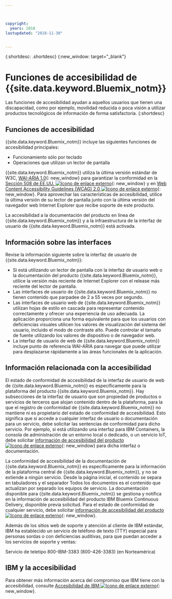 ```yaml
---



copyright:
  years: 2018
lastupdated: "2018-11-30"


---
```


{:shortdesc: .shortdesc}
{:new_window: target="_blank"}

# Funciones de accesibilidad de {{site.data.keyword.Bluemix_notm}}

Las funciones de accesibilidad ayudan a aquellos usuarios que tienen una discapacidad, como por ejemplo, movilidad reducida o poca visión a utilizar productos tecnológicos de información de forma satisfactoria.
{:shortdesc}

## Funciones de accesibilidad

{{site.data.keyword.Bluemix_notm}} incluye las siguientes funciones de accesibilidad principales:

* Funcionamiento sólo por teclado
* Operaciones que utilizan un lector de pantalla

{{site.data.keyword.Bluemix_notm}} utiliza la última versión estándar de W3C, [WAI-ARIA 1.0](http://www.w3.org/TR/wai-aria/){: new_window} para garantizar la conformidad en la [Sección 508 de EE.UU. ![Icono de enlace externo](../../icons/launch-glyph.svg "Icono de enlace externo")](https://www.access-board.gov/guidelines-and-standards/communications-and-it/about-the-section-508-standards/section-508-standards){: new_window} y en [Web Content Accessibility Guidelines (WCAG) 2.0 ![Icono de enlace externo](../../icons/launch-glyph.svg "Icono de enlace externo")](http://www.w3.org/TR/WCAG20/){: new_window}. Para aprovechar las características de accesibilidad, utilice la última versión de su lector de pantalla junto con la última versión del navegador web Internet Explorer que recibe soporte de este producto.

La accesibilidad a la documentación del producto en línea de {{site.data.keyword.Bluemix_notm}} y a la infraestructura de la interfaz de usuario de {{site.data.keyword.Bluemix_notm}} está activada. 


## Información sobre las interfaces
 
Revise la información siguiente sobre la interfaz de usuario de {{site.data.keyword.Bluemix_notm}}:

* Si está utilizando un lector de pantalla con la interfaz de usuario web o la documentación del producto {{site.data.keyword.Bluemix_notm}}, utilice la versión más reciente de Internet Explorer con el release más reciente del lector de pantalla. 
* Las interfaces de usuario de {{site.data.keyword.Bluemix_notm}} no tienen contenido que parpadee de 2 a 55 veces por segundo.
* Las interfaces de usuario web de {{site.data.keyword.Bluemix_notm}} utilizan hojas de estilo en cascada para representar contenido correctamente y ofrecer una experiencia de uso adecuada. La aplicación proporciona una forma equivalente para que los usuarios con deficiencias visuales utilicen los valores de visualización del sistema del usuario, incluido el modo de contraste alto. Puede controlar el tamaño de fuente utilizando los valores de
dispositivo o de navegador web.
* La interfaz de usuario de web de
{{site.data.keyword.Bluemix_notm}} incluye
punto de referencia WAI-ARIA para navegar que puede utilizar para desplazarse rápidamente a las áreas
funcionales de la aplicación.


## Información relacionada con la accesibilidad

El estado de conformidad de accesibilidad de la interfaz de usuario de web de {{site.data.keyword.Bluemix_notm}} es específicamente para la plataforma del producto {{site.data.keyword.Bluemix_notm}}. Hay subsecciones de la interfaz de usuario que son propiedad de productos o servicios de terceros que alojan contenido dentro de la plataforma, para la que el registro de conformidad de {{site.data.keyword.Bluemix_notm}} no mantiene ni es propietario del estado de conformidad de accesibilidad. Esto significa que si accede a cualquier interfaz de usuario o documentación para un servicio, debe solicitar las sentencias de conformidad para dicho servicio. Por ejemplo, si está utilizando una interfaz para IBM Containers, la consola de administración de un entorno local o dedicado, o un servicio IoT, debe solicitar [información de accesibilidad del producto![Icono de enlace externo](../../icons/launch-glyph.svg "Icono de enlace externo")](http://www-03.ibm.com/able/product_accessibility/index.html){: new_window} para dicha interfaz o documentación.

La conformidad de accesibilidad de la documentación de {{site.data.keyword.Bluemix_notm}} es específicamente para la información de la plataforma central de {{site.data.keyword.Bluemix_notm}}, y no se extiende a ningún servicio. Desde la página inicial, el contenido se separa en tabuladores y el separador Todos los documentos es el contenido que actualizan por separado los equipos de servicio. La documentación disponible para {{site.data.keyword.Bluemix_notm}} se gestiona y notifica en la información de accesibilidad del producto IBM Bluemix Continuous Delivery, disponible previa solicitud. Para el estado de conformidad de cualquier servicio, debe solicitar [información de accesibilidad del producto![Icono de enlace externo](../../icons/launch-glyph.svg "Icono de enlace externo")](http://www-03.ibm.com/able/product_accessibility/index.html){: new_window}.

Además de los sitios web de soporte y atención al cliente de IBM estándar, IBM ha establecido un servicio de teléfono de texto (TTY) especial para personas sordas o con deficiencias auditivas, para que puedan acceder a los servicios de soporte y ventas:

Servicio de teletipo
800-IBM-3383 (800-426-3383)
(en Norteamérica)

## IBM y la accesibilidad

Para obtener más información acerca del compromiso que IBM tiene con la accesibilidad, consulte [Accesibilidad de IBM ![Icono de enlace externo](../../icons/launch-glyph.svg "Icono de enlace externo")](http://www.ibm.com/able){: new_window}.
